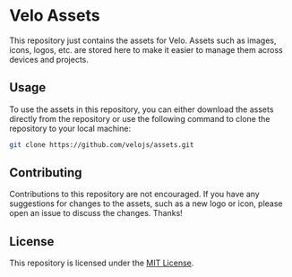 # Velo Assets

This repository just contains the assets for Velo. Assets such as images, icons, logos, etc. are stored here to make it easier to manage them across devices and projects.

## Usage

To use the assets in this repository, you can either download the assets directly from the repository or use the following command to clone the repository to your local machine:

```bash
git clone https://github.com/velojs/assets.git
```

## Contributing

Contributions to this repository are not encouraged. If you have any suggestions for changes to the assets, such as a new logo or icon, please open an issue to discuss the changes. Thanks!

## License

This repository is licensed under the [MIT License](LICENSE).
